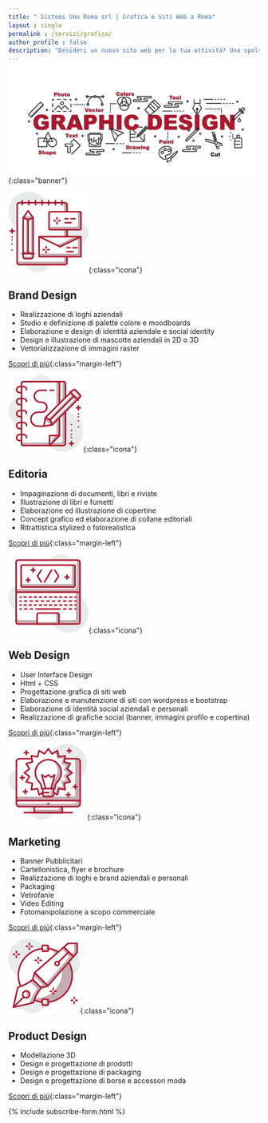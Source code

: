 ```yaml
---
title: " Sistemi Uno Roma srl | Grafica e Siti Web a Roma"
layout : single
permalink : /servizi/grafica/
author_profile : false
description: "Desideri un nuovo sito web per la tua attivitá? Una spolverata al look della tua azienda? La divisione grafica di Sistemi Uno Roma é a tua disposizione."
---
```


![Banner_Grafica](/assets/images/BANNER-GRAFICA-01.jpg){:class="banner"} 

![Brand_Design](/assets/images/ICON_BRAND-DESIGN.svg){:class="icona"} 

## Brand Design
    

    
* Realizzazione di loghi aziendali 
* Studio e definizione di palette colore e moodboards 
* Elaborazione e design di identitá aziendale e social identity 
* Design e illustrazione di mascotte aziendali in 2D o 3D 
* Vettorializzazione di immagini raster 

<a href="/servizi/grafica/brand-design" class="btn btn--primary">Scopri di piú</a>{:class="margin-left"} 

    
![Editoria](/assets/images/ICON_EDITORIA.svg){:class="icona"}

## Editoria
        

        
* Impaginazione di documenti, libri e riviste 
* Illustrazione di libri e fumetti 
* Elaborazione ed illustrazione di copertine 
* Concept grafico ed elaborazione di collane editoriali 
* Ritrattistica stylized o fotorealistica 

<a href="/servizi/grafica/editoria" class="btn btn--primary">Scopri di piú</a>{:class="margin-left"} 
        

![Web_Design](/assets/images/ICON_WEB-DESIGN.svg){:class="icona"}


## Web Design
            

            
* User Interface Design 
* Html + CSS 
* Progettazione grafica di siti web 
* Elaborazione e manutenzione di siti con wordpress e bootstrap 
* Elaborazione di identitá social aziendali e personali 
* Realizzazione di grafiche social (banner, immagini profilo e copertina) 

<a href="/servizi/grafica/web-design" class="btn btn--primary">Scopri di piú</a>{:class="margin-left"} 

 ![Marketing](/assets/images/ICON_MARKETING.svg){:class="icona"}        
            
## Marketing

                
* Banner Pubblicitari 
* Cartellonistica, flyer e brochure 
* Realizzazione di loghi e brand aziendali e personali 
* Packaging 
* Vetrofanie 
* Video Editing 
* Fotomanipolazione a scopo commerciale 

<a href="/servizi/grafica/marketing" class="btn btn--primary">Scopri di piú</a>{:class="margin-left"} 
                
![Product_Design](/assets/images/ICON_PRODUCT.svg){:class="icona"}

## Product Design
                    

* Modellazione 3D 
* Design e progettazione di prodotti 
* Design e progettazione di packaging 
* Design e progettazione di borse e accessori moda

<a href="/servizi/grafica/product-design" class="btn btn--primary">Scopri di piú</a>{:class="margin-left"} 


{% include subscribe-form.html %}